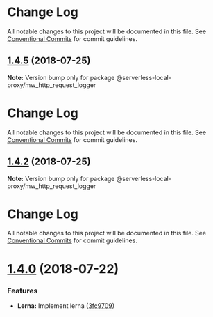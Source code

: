 # Change Log

All notable changes to this project will be documented in this file.
See [Conventional Commits](https://conventionalcommits.org) for commit guidelines.

## [1.4.5](https://github.com/serverless-local-proxy/compare/v1.4.4...v1.4.5) (2018-07-25)




**Note:** Version bump only for package @serverless-local-proxy/mw_http_request_logger

# Change Log

All notable changes to this project will be documented in this file.
See [Conventional Commits](https://conventionalcommits.org) for commit guidelines.

## [1.4.2](https://github.com/serverless-local-proxy/compare/v1.4.1...v1.4.2) (2018-07-25)




**Note:** Version bump only for package @serverless-local-proxy/mw_http_request_logger

# Change Log

All notable changes to this project will be documented in this file.
See [Conventional Commits](https://conventionalcommits.org) for commit guidelines.

# [1.4.0](https://github.com/serverless-local-proxy/compare/v1.3.3...v1.4.0) (2018-07-22)


### Features

* **Lerna:** Implement lerna ([3fc9709](https://github.com/serverless-local-proxy/commit/3fc9709))
